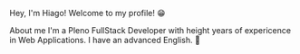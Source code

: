 Hey, I'm Hiago! Welcome to my profile! 😁

About me
I'm a Pleno FullStack Developer with height years of expericence in Web Applications.
I have an advanced English. 🥳

